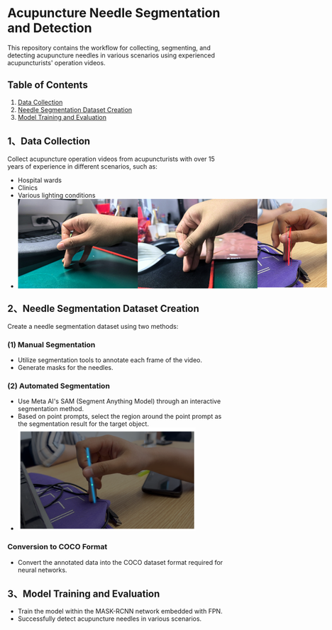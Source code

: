 # Acupuncture Needle Segmentation and Detection

This repository contains the workflow for collecting, segmenting, and detecting acupuncture needles in various scenarios using experienced acupuncturists' operation videos.

## Table of Contents

1. [Data Collection](#data-collection)
2. [Needle Segmentation Dataset Creation](#needle-segmentation-dataset-creation)
3. [Model Training and Evaluation](#model-training-and-evaluation)

## 1、Data Collection

Collect acupuncture operation videos from acupuncturists with over 15 years of experience in different scenarios, such as:
- Hospital wards
- Clinics
- Various lighting conditions
- <div style="display: flex; justify-content: space-around;">
    <img src="scenario1.jpg" alt="scenario1" width="270"/>
    <img src="scenario2.jpg" alt="scenario2" width="270"/>
    <img src="scenario3.png" alt="scenario3" height="200"/>
</div>



## 2、Needle Segmentation Dataset Creation

Create a needle segmentation dataset using two methods:

### (1) Manual Segmentation
- Utilize segmentation tools to annotate each frame of the video.
- Generate masks for the needles.

### (2) Automated Segmentation
- Use Meta AI's SAM (Segment Anything Model) through an interactive segmentation method.
- Based on point prompts, select the region around the point prompt as the segmentation result for the target object.
- <img src="sam1.png" alt="Automated Segmentation" width="400"/>

### Conversion to COCO Format
- Convert the annotated data into the COCO dataset format required for neural networks.

## 3、Model Training and Evaluation
- Train the model within the MASK-RCNN network embedded with FPN.
- Successfully detect acupuncture needles in various scenarios.
